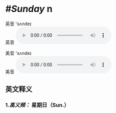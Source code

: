# ***\#Sunday*** n
英音 'sʌndeɪ  
英音
<audio src="./media/Sunday1.aac" controls="controls"></audio>

美音 'sʌndeɪ  
美音
<audio src="./media/Sunday.aac" controls="controls"></audio>



  

英文释义
---
### 1.*高义频：* **星期日（Sun.）**  


